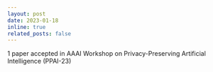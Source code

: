 ```yaml
---
layout: post
date: 2023-01-18
inline: true
related_posts: false
---
```


1 paper accepted in AAAI Workshop on Privacy-Preserving Artificial Intelligence (PPAI-23)

